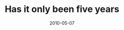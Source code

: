 ---
layout: base.njk
title : 'Has it only been five years' 
view_title : 'Has it only been five years' 
year : '2010' 
date : '2010-05-07' 
img_file : '/drawing/hasitonlybeenfiveyears.png' 
html_file : 'hasitonlybeenfiveyears' 
next_html : 'dontworrywellfigureitout.html' 
year_order : '67' 
permalink : "title/{{html_file}}.html"
---